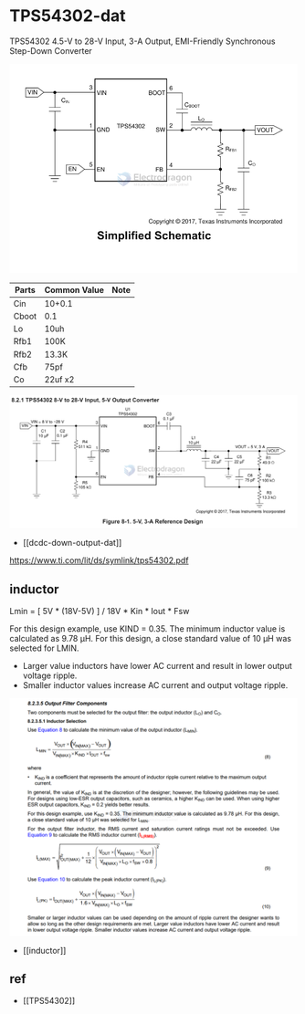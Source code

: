 
# TPS54302-dat

TPS54302 4.5-V to 28-V Input, 3-A Output, EMI-Friendly Synchronous Step-Down Converter

![](2024-04-29-15-58-23.png)

| Parts | Common Value | Note |
| ----- | ------------ | ---- |
| Cin   | 10+0.1       |      |
| Cboot | 0.1          |      |
| Lo    | 10uh         |      |
| Rfb1  | 100K         |      |
| Rfb2  | 13.3K        |      |
| Cfb   | 75pf         |      |
| Co    | 22uf x2      |      |



![](2024-04-29-16-00-08.png)

- [[dcdc-down-output-dat]]

https://www.ti.com/lit/ds/symlink/tps54302.pdf

## inductor 

Lmin = [ 5V * (18V-5V) ] / 18V * Kin * Iout * Fsw

For this design example, use KIND = 0.35. The minimum inductor value is calculated as 9.78 μH. For this design, a close standard value of 10 μH was selected for LMIN.

- Larger value inductors have lower AC current and result in lower output voltage ripple. 
- Smaller inductor values increase AC current and output voltage ripple.

![](2024-08-05-13-31-08.png)

- [[inductor]]

## ref 

- [[TPS54302]]